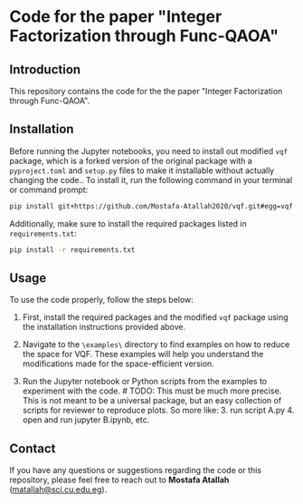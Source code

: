 # Code for the paper "Integer Factorization through Func-QAOA" 

## Introduction

This repository contains the code for the the paper "Integer Factorization through Func-QAOA". 

## Installation

Before running the Jupyter notebooks, you need to install out modified `vqf` package, which is a forked version of the original package with a `pyproject.toml` and `setup.py` files to make it installable without actually changing the code.. To install it, run the following command in your terminal or command prompt:

```bash
pip install git+https://github.com/Mostafa-Atallah2020/vqf.git#egg=vqf
```

Additionally, make sure to install the required packages listed in `requirements.txt`:

```bash
pip install -r requirements.txt
```

## Usage

To use the code properly, follow the steps below:

1. First, install the required packages and the modified `vqf` package using the installation instructions provided above.

2. Navigate to the `\examples\` directory to find examples on how to reduce the space for VQF. These examples will help you understand the modifications made for the space-efficient version.

3. Run the Jupyter notebook or Python scripts from the examples to experiment with the code. # TODO: This must be much more precise. This is not meant to be a universal package, but an easy collection of scripts for reviewer to reproduce plots. So more like: 3. run script A.py 4. open and run jupyter B.ipynb, etc.


## Contact

If you have any questions or suggestions regarding the code or this repository, please feel free to reach out to **Mostafa Atallah** (matallah@sci.cu.edu.eg).


